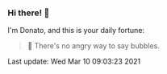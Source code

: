 ### Hi there! 👋 

I'm Donato, and this is your daily fortune:

> 🥠 There's no angry way to say bubbles.

Last update: Wed Mar 10 09:03:23 2021